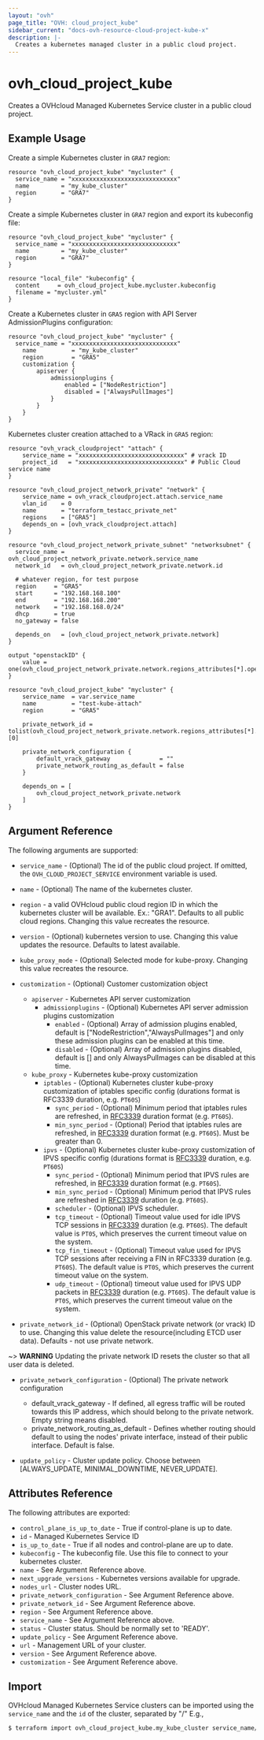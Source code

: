 ```yaml
---
layout: "ovh"
page_title: "OVH: cloud_project_kube"
sidebar_current: "docs-ovh-resource-cloud-project-kube-x"
description: |-
  Creates a kubernetes managed cluster in a public cloud project.
---
```


# ovh_cloud_project_kube

Creates a OVHcloud Managed Kubernetes Service cluster in a public cloud project.

## Example Usage

Create a simple Kubernetes cluster in `GRA7` region:

```hcl
resource "ovh_cloud_project_kube" "mycluster" {
  service_name = "xxxxxxxxxxxxxxxxxxxxxxxxxxxxxx"
  name         = "my_kube_cluster"
  region       = "GRA7"
}
```

Create a simple Kubernetes cluster in `GRA7` region and export its kubeconfig file:

```hcl
resource "ovh_cloud_project_kube" "mycluster" {
  service_name = "xxxxxxxxxxxxxxxxxxxxxxxxxxxxxx"
  name         = "my_kube_cluster"
  region       = "GRA7"
}

resource "local_file" "kubeconfig" {
  content     = ovh_cloud_project_kube.mycluster.kubeconfig
  filename = "mycluster.yml"
}
```

Create a Kubernetes cluster in `GRA5` region with API Server AdmissionPlugins configuration:

```hcl
resource "ovh_cloud_project_kube" "mycluster" {
  service_name = "xxxxxxxxxxxxxxxxxxxxxxxxxxxxxx"
	name          = "my_kube_cluster"
	region        = "GRA5"
	customization {
		apiserver {
			admissionplugins {
				enabled = ["NodeRestriction"]
				disabled = ["AlwaysPullImages"]
			}
		}
	}
}
```

Kubernetes cluster creation attached to a VRack in `GRA5` region:

```hcl
resource "ovh_vrack_cloudproject" "attach" {
	service_name = "xxxxxxxxxxxxxxxxxxxxxxxxxxxxxx" # vrack ID
	project_id   = "xxxxxxxxxxxxxxxxxxxxxxxxxxxxxx" # Public Cloud service name
}

resource "ovh_cloud_project_network_private" "network" {
	service_name = ovh_vrack_cloudproject.attach.service_name
	vlan_id    = 0
	name       = "terraform_testacc_private_net"
	regions    = ["GRA5"]
	depends_on = [ovh_vrack_cloudproject.attach]
}

resource "ovh_cloud_project_network_private_subnet" "networksubnet" {
  service_name = ovh_cloud_project_network_private.network.service_name
  network_id   = ovh_cloud_project_network_private.network.id

  # whatever region, for test purpose
  region     = "GRA5"
  start      = "192.168.168.100"
  end        = "192.168.168.200"
  network    = "192.168.168.0/24"
  dhcp       = true
  no_gateway = false

  depends_on   = [ovh_cloud_project_network_private.network]
}

output "openstackID" {
    value = one(ovh_cloud_project_network_private.network.regions_attributes[*].openstackid)
}

resource "ovh_cloud_project_kube" "mycluster" {
	service_name  = var.service_name
	name          = "test-kube-attach"
	region        = "GRA5"

	private_network_id = tolist(ovh_cloud_project_network_private.network.regions_attributes[*].openstackid)[0]
   
	private_network_configuration {
		default_vrack_gateway              = ""
		private_network_routing_as_default = false
	}

	depends_on = [
		ovh_cloud_project_network_private.network
	]
}
```

## Argument Reference

The following arguments are supported:

* `service_name` - (Optional) The id of the public cloud project. If omitted,
    the `OVH_CLOUD_PROJECT_SERVICE` environment variable is used.

* `name` - (Optional) The name of the kubernetes cluster.

* `region` - a valid OVHcloud public cloud region ID in which the kubernetes
   cluster will be available. Ex.: "GRA1". Defaults to all public cloud regions.
   Changing this value recreates the resource.

* `version` - (Optional) kubernetes version to use.
   Changing this value updates the resource. Defaults to latest available.

* `kube_proxy_mode` - (Optional) Selected mode for kube-proxy.
   Changing this value recreates the resource.

* `customization` - (Optional) Customer customization object
  * `apiserver` - Kubernetes API server customization
    * `admissionplugins` - (Optional) Kubernetes API server admission plugins customization
        * `enabled` - (Optional) Array of admission plugins enabled, default is ["NodeRestriction","AlwaysPulImages"] and only these admission plugins can be enabled at this time. 
        * `disabled` - (Optional) Array of admission plugins disabled, default is [] and only AlwaysPulImages can be disabled at this time.
  * `kube_proxy` - Kubernetes kube-proxy customization
    * `iptables` - (Optional) Kubernetes cluster kube-proxy customization of iptables specific config (durations format is RFC3339 duration, e.g. `PT60S`)
        * `sync_period` - (Optional) Minimum period that iptables rules are refreshed, in [RFC3339](https://www.rfc-editor.org/rfc/rfc3339) duration format (e.g. `PT60S`).
        * `min_sync_period` - (Optional) Period that iptables rules are refreshed, in [RFC3339](https://www.rfc-editor.org/rfc/rfc3339) duration format (e.g. `PT60S`). Must be greater than 0.
    * `ipvs` - (Optional) Kubernetes cluster kube-proxy customization of IPVS specific config (durations format is [RFC3339](https://www.rfc-editor.org/rfc/rfc3339) duration, e.g. `PT60S`)
        * `sync_period` - (Optional) Minimum period that IPVS rules are refreshed, in [RFC3339](https://www.rfc-editor.org/rfc/rfc3339) duration format (e.g. `PT60S`).
        * `min_sync_period` - (Optional) Minimum period that IPVS rules are refreshed in [RFC3339](https://www.rfc-editor.org/rfc/rfc3339) duration (e.g. `PT60S`).
        * `scheduler` - (Optional) IPVS scheduler.
        * `tcp_timeout` - (Optional) Timeout value used for idle IPVS TCP sessions in [RFC3339](https://www.rfc-editor.org/rfc/rfc3339) duration (e.g. `PT60S`). The default value is `PT0S`, which preserves the current timeout value on the system.
        * `tcp_fin_timeout` - (Optional) Timeout value used for IPVS TCP sessions after receiving a FIN in RFC3339 duration (e.g. `PT60S`). The default value is `PT0S`, which preserves the current timeout value on the system.
        * `udp_timeout` - (Optional) timeout value used for IPVS UDP packets in [RFC3339](https://www.rfc-editor.org/rfc/rfc3339) duration (e.g. `PT60S`). The default value is `PT0S`, which preserves the current timeout value on the system.

* `private_network_id` - (Optional) OpenStack private network (or vrack) ID to use.
   Changing this value delete the resource(including ETCD user data). Defaults - not use private network.
   
~> __WARNING__ Updating the private network ID resets the cluster so that all user data is deleted.

* `private_network_configuration` - (Optional) The private network configuration
  * default_vrack_gateway - If defined, all egress traffic will be routed towards this IP address, which should belong to the private network. Empty string means disabled.
  * private_network_routing_as_default - Defines whether routing should default to using the nodes' private interface, instead of their public interface. Default is false.

* `update_policy` - Cluster update policy. Choose between [ALWAYS_UPDATE, MINIMAL_DOWNTIME, NEVER_UPDATE].

## Attributes Reference

The following attributes are exported:

* `control_plane_is_up_to_date` - True if control-plane is up to date.
* `id` - Managed Kubernetes Service ID
* `is_up_to_date` - True if all nodes and control-plane are up to date.
* `kubeconfig` - The kubeconfig file. Use this file to connect to your kubernetes cluster.
* `name` - See Argument Reference above.
* `next_upgrade_versions` - Kubernetes versions available for upgrade.
* `nodes_url` - Cluster nodes URL.
* `private_network_configuration` - See Argument Reference above.
* `private_network_id` - See Argument Reference above.
* `region` - See Argument Reference above.
* `service_name` - See Argument Reference above.
* `status` - Cluster status. Should be normally set to 'READY'.
* `update_policy` - See Argument Reference above.
* `url` - Management URL of your cluster.
* `version` - See Argument Reference above.
* `customization` - See Argument Reference above.

## Import

OVHcloud Managed Kubernetes Service clusters can be imported using the `service_name` and the `id` of the cluster, separated by "/" E.g.,

```bash
$ terraform import ovh_cloud_project_kube.my_kube_cluster service_name/kube_id
```
